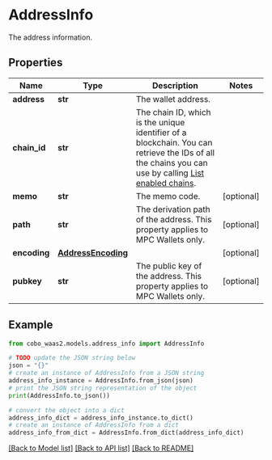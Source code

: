 # AddressInfo

The address information.

## Properties

Name | Type | Description | Notes
------------ | ------------- | ------------- | -------------
**address** | **str** | The wallet address. | 
**chain_id** | **str** | The chain ID, which is the unique identifier of a blockchain. You can retrieve the IDs of all the chains you can use by calling [List enabled chains](/v2/api-references/wallets/list-enabled-chains). | 
**memo** | **str** | The memo code. | [optional] 
**path** | **str** | The derivation path of the address. This property applies to MPC Wallets only. | [optional] 
**encoding** | [**AddressEncoding**](AddressEncoding.md) |  | [optional] 
**pubkey** | **str** | The public key of the address. This property applies to MPC Wallets only. | [optional] 

## Example

```python
from cobo_waas2.models.address_info import AddressInfo

# TODO update the JSON string below
json = "{}"
# create an instance of AddressInfo from a JSON string
address_info_instance = AddressInfo.from_json(json)
# print the JSON string representation of the object
print(AddressInfo.to_json())

# convert the object into a dict
address_info_dict = address_info_instance.to_dict()
# create an instance of AddressInfo from a dict
address_info_from_dict = AddressInfo.from_dict(address_info_dict)
```
[[Back to Model list]](../README.md#documentation-for-models) [[Back to API list]](../README.md#documentation-for-api-endpoints) [[Back to README]](../README.md)


